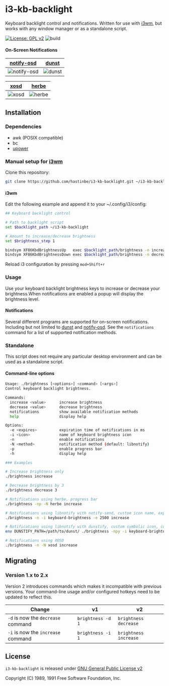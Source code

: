 # i3-kb-backlight

Keyboard backlight control and notifications. Written for use with [i3wm], but works with any window manager or as a standalone script.

[![License: GPL v2][license-badge]][license] ![build][build]

#### On-Screen Notifications

| [notify-osd] | [dunst] |
| ------------ | ------- |
| ![notify-osd](https://user-images.githubusercontent.com/195790/97069983-d8eda580-1606-11eb-9a20-ba2433043c44.png) | ![dunst](https://user-images.githubusercontent.com/195790/97069981-d723e200-1606-11eb-94d8-6bc8340f7584.png) |

| [xosd] | [herbe] |
| ------ | ------- |
| ![xosd](https://user-images.githubusercontent.com/195790/97069984-d8eda580-1606-11eb-9c5f-31a0cbee4587.png) | ![herbe](https://user-images.githubusercontent.com/195790/97069982-d8550f00-1606-11eb-98a8-42bd2b16d67f.png) |

## Installation

### Dependencies

* awk (POSIX compatible)
* bc
* [upower]

### Manual setup for [i3wm]

Clone this repository:
```bash
git clone https://github.com/hastinbe/i3-kb-backlight.git ~/i3-kb-backlight
```

#### i3wm

Edit the following example and append it to your ~/.config/i3/config:

```sh
## Keyboard backlight control

# Path to backlight script
set $backlight_path ~/i3-kb-backlight

# Amount to increase/decrease brightness
set $brightness_step 1

bindsym XF86KbdBrightnessUp   exec $backlight_path/brightness -n increase $brightness_step
bindsym XF86KbdBrightnessDown exec $backlight_path/brightness -n decrease $brightness_step
```

Reload i3 configuration by pressing `mod+Shift+r`

### Usage

Use your keyboard backlight brightness keys to increase or decrease your brightness.When notifications are enabled a popup will display the brightness level.

#### Notifications

Several different programs are supported for on-screen notifications. Including but not limited to [dunst] and [notify-osd]. See the `notifications` command for a list of supported notification methods.

### Standalone

This script does not require any particular desktop environment and can be used as a standalone script.

#### Command-line options
```bash
Usage: ./brightness [<options>] <command> [<args>]
Control keyboard backlight brightness.

Commands:
  increase <value>      increase brightness
  decrease <value>      decrease brightness
  notifications         show available notification methods
  help                  display help

Options:
  -e <expires>          expiration time of notifications in ms
  -i <icon>             name of keyboard brightness icon
  -n                    enable notifications
  -N <method>           notification method (default: libnotify)
  -p                    enable progress bar
  -h                    display help

### Examples

# Increase brightness only
./brightness increase

# Decrease brightness by 3
./brightness decrease 3

# Notifications using herbe, progress bar
./brightness -np -N herbe increase

# Notifications using libnotify with notify-send, custom icon name, expiration time of 2.5 seconds
./brightness -n -i keyboard-brightness -e 2500 increase

# Notifications using libnotify with dunstify, custom symbolic icon, custom dunstify path
env DUNSTIFY_PATH=/path/to/dunst/ ./brightness -npy -i keyboard-brightness-symbolic increase

# Notifications using XOSD
./brightness -n -N xosd increase
```

## Migrating

### Version 1.x to 2.x

Version 2 introduces commands which makes it incompatible with previous versions. Your command-line usage and/or configured hotkeys need to be updated to reflect this.

| Change | v1 | v2 |
| ------ | -- | -- |
| `-d` is now the `decrease` command | `brightness -d 1` | `brightness decrease` |
| `-i` is now the `increase` command | `brightness -i 1` | `brightness increase` |

## License

`i3-kb-backlight` is released under [GNU General Public License v2][license]

Copyright (C) 1989, 1991 Free Software Foundation, Inc.

[build]: https://github.com/hastinbe/i3-kb-backlight/actions/workflows/shellcheck.yml/badge.svg
[dunst]: https://dunst-project.org
[herbe]: https://github.com/dudik/herbe
[i3wm]: https://i3wm.org
[libnotify]: https://developer.gnome.org/libnotify
[license]: https://www.gnu.org/licenses/gpl-2.0.en.html
[license-badge]: https://img.shields.io/badge/License-GPL%20v2-blue.svg
[notify-osd]: https://launchpad.net/notify-osd
[upower]: https://upower.freedesktop.org
[xosd]: https://sourceforge.net/projects/libxosd/
